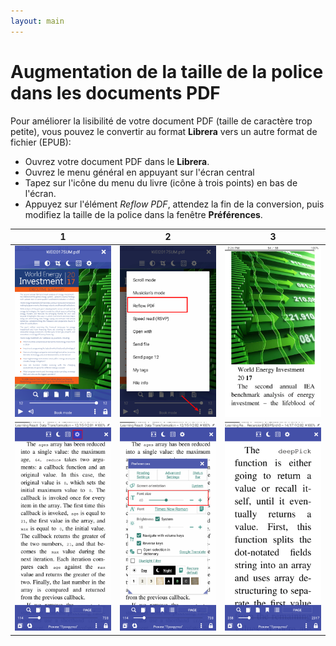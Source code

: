 ```yaml
---
layout: main
---
```


# Augmentation de la taille de la police dans les documents PDF

Pour améliorer la lisibilité de votre document PDF (taille de caractère trop petite), vous pouvez le convertir au format **Librera** vers un autre format de fichier (EPUB):
* Ouvrez votre document PDF dans le **Librera**.
* Ouvrez le menu général en appuyant sur l'écran central
* Tapez sur l'icône du menu du livre (icône à trois points) en bas de l'écran.
* Appuyez sur l'élément _Reflow PDF_, attendez la fin de la conversion, puis modifiez la taille de la police dans la fenêtre **Préférences**.

|1|2|3|
|-|-|-|
|![](1.png)|![](2.png)|![](3.png)|
|![](4.png)|![](5.png)|![](6.png)|


